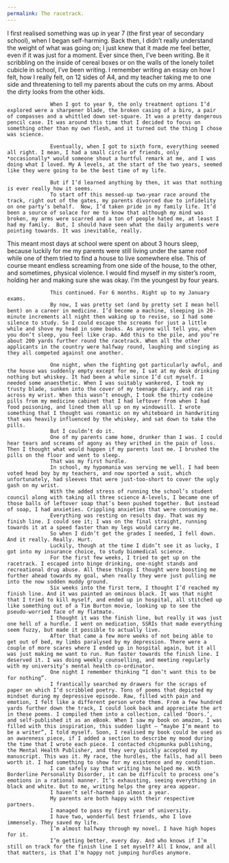 ```yaml
---
permalink: The racetrack.
---
```

I first realised something was up in year 7 (the first year of secondary school), when I began self-harming. Back then, I didn’t really understand the weight of what was going on; I just knew that it made me feel better, even if it was just for a moment. 
Ever since then, I’ve been writing. Be it scribbling on the inside of cereal boxes or on the walls of the lonely toilet cubicle in school, I’ve been writing. I remember writing an essay on how I felt, how I really felt, on 12 sides of A4, and my teacher taking me to one side and threatening to tell my parents about the cuts on my arms. About the dirty looks from the other kids. 
 
                  When I got to year 9, the only treatment options I’d explored were a sharpener blade, the broken casing of a biro, a pair of compasses and a whittled down set-square. It was a pretty dangerous pencil case. It was around this time that I decided to focus on something other than my own flesh, and it turned out the thing I chose was science. 
 
                  Eventually, when I got to sixth form, everything seemed all right. I mean, I had a small circle of friends, only *occasionally* would someone shout a hurtful remark at me, and I was doing what I loved. My A levels, at the start of the two years, seemed like they were going to be the best time of my life. 
                  
                  But if I’d learned anything by then, it was that nothing is ever really how it seems. 
                  To start off this messed-up two-year race around the track, right out of the gates, my parents divorced due to infidelity on one party’s behalf.  Now, I’d taken pride in my family life. It’d been a source of solace for me to know that although my mind was broken, my arms were scarred and a ton of people hated me, at least I had my family.  But, I should have seen what the daily arguments were pointing towards. It was inevitable, really. 
 
This meant most days at school were spent on about 3 hours sleep, because luckily for me my parents were still living under the same roof while one of them tried to find a house to live somewhere else. This of course meant endless screaming from one side of the house, to the other, and sometimes, physical violence. I would find myself in my sister’s room, holding her and making sure she was okay. I’m the youngest by four years. 
                  
                  This continued. For 6 months. Right up to my January exams. 
                  By now, I was pretty set (and by pretty set I mean hell bent) on a career in medicine. I’d become a machine, sleeping in 20-minute increments all night then waking up to revise, so I had some silence to study. So I could escape the screams for just a little while and shove my head in some books. As anyone will tell you, when you don’t sleep, you feel like crap. Add this to the pile, and you’re about 200 yards further round the racetrack. When all the other applicants in the country were halfway round, laughing and singing as they all competed against one another.
 
                  One night, when the fighting got particularly awful, and the house was suddenly empty except for me, I sat at my desk drinking nothing but whiskey. It had been a while since I’d cut myself. I needed some anaesthetic. When I was suitably wankered, I took my trusty blade, sunken into the cover of my teenage diary, and ran it across my wrist. When this wasn’t enough, I took the thirty codeine pills from my medicine cabinet that I had leftover from when I had food poisoning, and lined them all up on my windowsill. I wrote something that I thought was romantic on my whiteboard in handwriting that was heavily influenced by the whiskey, and sat down to take the pills. 
                  But I couldn’t do it. 
                  One of my parents came home, drunker than I was. I could hear tears and screams of agony as they writhed in the pain of loss. Then I thought what would happen if my parents lost me. I brushed the pills on the floor and went to sleep. 
                  That was my first hurdle. 
                  In school, my hypomania was serving me well. I had been voted head boy by my teachers, and now sported a suit, which unfortunately, had sleeves that were just-too-short to cover the ugly gash on my wrist. 
                  With the added stress of running the school’s student council along with taking all three science A-levels, I became one of those balls of leftover soap that’s been pushed together. But instead of soap, I had anxieties. Crippling anxieties that were consuming me. 
                  Everything was resting on results day. That was my finish line. I could see it; I was on the final straight, running towards it at a speed faster than my legs would carry me. 
                  So when I didn’t get the grades I needed, I fell down. And it really. Really. Hurt. 
                  Luckily, though at the time I didn’t see it as lucky, I got into my insurance choice, to study biomedical science. 
                  For the first few weeks, I tried to get up on the racetrack. I escaped into binge drinking, one-night stands and recreational drug abuse. All these things I thought were boosting me further ahead towards my goal, when really they were just pulling me into the now sodden muddy ground. 
                  Six weeks into the first term, I thought I’d reached my finish line. And it was painted an ominous black. It was that night that I tried to kill myself, and ended up in hospital, all stitched up like something out of a Tim Burton movie, looking up to see the pseudo-worried face of my flatmate. 
                  I thought it was the finish line, but really it was just one hell of a hurdle. I went on medication, SSRIs that made everything seem fuzzy, but made it possible to actually live.
                  After that came a few more weeks of not being able to get out of bed, my limbs paralysed by my depression. There were a couple of more scares where I ended up in hospital again, but it all was just making me want to run. Run faster towards the finish line. I deserved it. I was doing weekly counselling, and meeting regularly with my university’s mental health co-ordinator. 
                  One night I remember thinking “I don’t want this to be for nothing”. 
                  I frantically searched my drawers for the scraps of paper on which I’d scribbled poetry. Tons of poems that depicted my mindset during my depressive episode. Raw, filled with pain and emotion, I felt like a different person wrote them. From a few hundred yards further down the track, I could look back and appreciate the art in these poems. I compiled them into a collection, called ‘Doors.’, and self-published it as an eBook. When I saw my book on amazon, I was filled with this inspiration, this sudden light – “maybe I’m meant to be a writer”, I told myself. Soon, I realised my book could be used as an awareness piece, if I added a section to describe my mood during the time that I wrote each piece. I contacted chipmunka publishing, the Mental Health Publisher, and they very quickly accepted my manuscript. This was it. My race, the hurdles, the falls, had all been worth it. I had something to show for my existence and my condition. 
                  I can safely say that writing has helped me. With Borderline Personality Disorder, it can be difficult to process one’s emotions in a rational manner. It’s exhausting, seeing everything in black and white. But to me, writing helps the grey area appear. 
                  I haven’t self-harmed in almost a year. 
                  My parents are both happy with their respective partners. 
                  I managed to pass my first year of university. 
                  I have two, wonderful best friends, who I love immensely. They saved my life. 
                  I’m almost halfway through my novel. I have high hopes for it.
                  I’m getting better, every day. And who knows if I’m still on track for the finish line I set myself? All I know, and all that matters, is that I’m happy not jumping hurdles anymore.